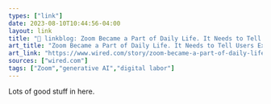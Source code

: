 ```yaml
---
types: ["link"]
date: 2023-08-10T10:44:56-04:00
layout: link
title: "🔗 linkblog: Zoom Became a Part of Daily Life. It Needs to Tell Users Exactly How It's Using Their Data | WIRED'"
art_title: "Zoom Became a Part of Daily Life. It Needs to Tell Users Exactly How It's Using Their Data | WIRED"
art_link: "https://www.wired.com/story/zoom-became-a-part-of-daily-life-it-needs-to-tell-users-exactly-how-its-using-their-data/"
sources: ["wired.com"]
tags: ["Zoom","generative AI","digital labor"]
---
```

Lots of good stuff in here.  
 
